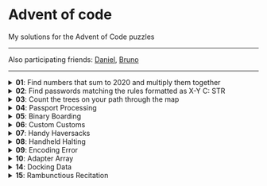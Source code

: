 # Advent of code

My solutions for the Advent of Code puzzles

---

Also participating friends: [Daniel](https://github.com/DanielRivers/advent-of-code-2020), [Bruno](https://github.com/moevbiz/aoc-2020)

---

<details>
<summary><b>01</b>: Find numbers that sum to 2020 and multiply them together</summary>

## First part

Just find first pair of `index` and `second = 2020 - input[index]` and multiply them together

## Second part

We're looking for _three_ numbers now, so the previous won't work. We need to be smart about this.

1. Get `input[first]`
2. Get `input[second]`
  - if it's larger than 2020, skip
3. Search for `input[third]`
  - if it exists, done.
</details>



<details>
<summary><b>02</b>: Find passwords matching the rules formatted as X-Y C: STR</summary>

## First part

`X` is at least, `Y` is at most; Search for passwords, which have `<X,Y>` character `C`. Get all the rules by splitting the line, and just match them. One problem was that I started with the assumption of consecutive characters, which is wrong - the characters anywhere in the string count.

Edit: I now realize I could have replaced the `/C{X,Y}/` regular expression with `/C/g` and count those, but used `split().filter()` instead

## Second part

Very easy as well; instead of Min/Max, `X` is position 1, `Y` is position 2, and the new rule says that either `X` or `Y` must match the character `C`, but not both.
</details>



<details>
<summary><b>03</b>: Count the trees on your path through the map</summary>

Yeah, 0-based indexing is always fun. read the code, I'm too lazy to describe this more.
</details>



<details>
<summary><b>04</b>: Passport Processing</summary>

## Part 1:
- input is X records of Y `key:value` sequences separated by space or newline, every record separated by blank line

1. Split input by `\n\n`
2. Map record by regexp, something like `((key):(value)[\s\n])+`
3. Validate each record my matching doing `record keys` - `required fields` - if more than cid (optional) is missing, it's invalid

## Part 2:

There was a weird error about accessing an object _that didn't make sense_ in that context, so I've used a regexp based number validation, which is just gnarly.
</details>

<details>
<summary><b>05</b>: Binary Boarding</summary>

## Part 1

Sort of binary boarding passes - which are actually just binary numbers
- `FBFBBFF` => `0101100` => 44
- `RLR` => => `101` => 5

So, `F` or `L` is `0`, `B` or `R` is `1`. The rest is pure calculation

## Part 2
Instead of any smart comparison, I sort the IDs, and filter the elements with are larger than the previous one by more than 1, i.e. there's an element missing. The missing number is thus the "filtered element - 1" (`619` for my input)
</details>

<details>
<summary><b>06</b>: Custom Customs</summary>

## Part 1
- Split into groups
- Remove everything not `[a-z]`
- create a `Set` from those character (= uniques only)
- sum

## Part 2
- Split into groups
- Split into people
- Reduce group down to intersection array
- sum
</details>

<details>
<summary><b>07</b>: Handy Haversacks</summary>

## Part 1
- Create an object `{[color]: [possible, parents, ...]}`
- start with color
  - if no possible parents, return empty array
  - else add possible parents
  - for each possible parent, exclude already added and start again (recursion!)
- count result

## Part 2
- Create an object `{[color]: [ ['contains', 'count'], ... ]}`
- start with color
  - if doesn't contain any, return 1 for self
  - if contains, return 1 + count of contains
- subtract one for self and that's the result
</details>

<details>
<summary><b>08</b>: Handheld Halting</summary>

## Part 1
- parse input
- regex data (very stable format, again)
- run all ops until
  1. end is reached
  2. once before visited line is requested again
- output result

## Part 2
We switch the code around so we preview the result of `nop`/`jmp` instructions first, and if they lead to already visited place, we switch them before we execute them. (According to input, there is precisely one where this might happen)
</details>

<details>
<summary><b>09</b>: Encoding Error</summary>

## Part 1
- parse input
- loop over the range of `(preamble..length)`
  - get preamble and number to check
  - filter preamble to unmatched numbers
    - in the case of match, there should be `preamble.length - 2` unmatched numbers
  - if all numbers are unmatched, return the number, else go to the next iteration
- output result

## Part 2
- `input2` is slice of input, the range `(0..foundPart1)`
- loop over the input2
  - starting from loop2 index
    - add next number to sum
    - if `sum` matches the `found` number, you've got your weakness
    - if the `sum` is larger than the `found` number, finish this loop
  - ~~if the `range2` is found, return `range2[0] + range2[range2.length-1]`~~
  - if the `range2` is found, sort it and return the sum of the first and last element
</details>

<details>
<summary><b>10</b>: Adapter Array</summary>

## Part 1
- parse input
- sort the input
- reduce it down to array of diff count to previous element
- return the `diff[1] * diff[3]` count

## Part 2
- parse input
- sort input
- reduce the array down to:
  - diff to previous element
    - this is always `1` or `3` in my inputs
- reduce the diff array to array of number of consecutive `1`
- each of these consecutive groups for `>2` generate `X` number of options:
  2. 2
  3. 4
  4. 7
  5. ?? (I don't have a cons. group of 5, so I skipped finding the math behind it)
- times all together, that's the result

</details>

<details>
<summary><b>14</b>: Docking Data</summary>

## Part 1
- parse input
- for each line
  - if mask, update mask for all next lines
  - if mem write, apply mask and write
- sum (reduce)


## Part 2
- parse input
- for each line
  - if mask, update mask for all next lines
  - if mem write, apply mask, generate all memory places to write and write
- sum (reduce)

</details>

<details>
<summary><b>15</b>: Rambunctious Recitation</summary>

## Part 1
- parse input, use as a starting point
- loop:
  - get last number
  - get last index of said number _discounting_ "real" last index (which is last turn)
  - if last index is -1, push 0, otherwise (turn (1 based) - index (0 based)) + base diff
- get index `2019` (turn 2020)

Mostly an excercise in keeping 0 based and 1 based indexing straight
## Part 2
- tbd

</details>

